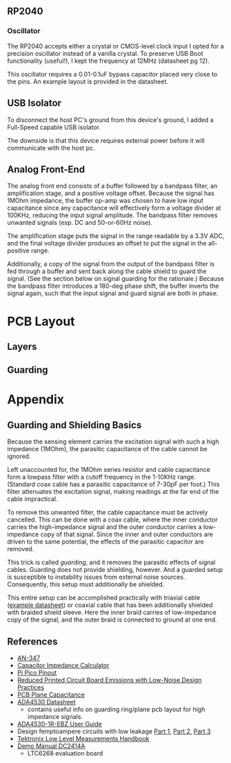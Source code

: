 ## RP2040

### Oscillator
The RP2040 accepts either a crystal or CMOS-level clock input
I opted for a precision oscillator instead of a vanilla crystal.
To preserve USB Boot functionality (useful!), I kept the frequency at 12MHz (datasheet pg 12).

This oscillator requires a 0.01-0.1uF bypass capacitor placed very close to the pins.
An example layout is provided in the datasheet.


## USB Isolator
To disconnect the host PC's ground from this device's ground, I added a Full-Speed capable USB isolator.

The downside is that this device requires external power before it will communicate with the host pc.


## Analog Front-End
The analog front end consists of a buffer followed by a bandpass filter, an amplification stage, and a positive voltage offset.
Because the signal has 1MOhm impedance, the buffer op-amp was chosen to have low input capacitance since any capacitance will effectively form a voltage divider at 100KHz, reducing the input signal amplitude.
The bandpass filter removes unwanted signals (esp. DC and 50-or-60Hz noise).

The amplification stage puts the signal in the range readable by a 3.3V ADC, and the final voltage divider produces an offset to put the signal in the all-positive range.

Additionally, a copy of the signal from the output of the bandpass filter is fed through a buffer and sent back along the cable shield to guard the signal.
(See the section below on signal guarding for the rationale.)
Because the bandpass filter introduces a 180-deg phase shift, the buffer inverts the signal again, such that the input signal and guard signal are both in phase.

# PCB Layout

## Layers

## Guarding

# Appendix

## Guarding and Shielding Basics
Because the sensing element carries the excitation signal with such a high impedance (1MOhm), the parasitic capacitance of the cable cannot be ignored.

Left unaccounted for, the 1MOhm series resistor and cable capacitance form a lowpass filter with a cutoff frequency in the 1-10KHz range.
(Standard coax cable has a parasitic capacitance of 7-30pF per foot.)
This filter attenuates the excitation signal, making readings at the far end of the cable impractical.

To remove this unwanted filter, the cable capacitance must be actively cancelled.
This can be done with a coax cable, where the inner conductor carries the high-impedance signal and the outer conductor carries a low-impedance copy of that signal.
Since the inner and outer conductors are driven to the same potential, the effects of the parasitic capacitor are removed.

This trick is called *guarding*, and it removes the parasitic effects of signal cables.
Guarding does not provide shielding, however.
And a guarded setup is susceptible to instability issues from external noise sources.
Consequently, this setup must additionally be shielded.

This entire setup can be accomplished practically with triaxial cable ([example datasheet](https://www.te.com/commerce/DocumentDelivery/DDEController?Action=srchrtrv&DocNm=7528A5314&DocType=Customer+Drawing&DocLang=English)) or coaxial cable that has been additionally shielded with braided shield sleeve.
Here the inner braid carries of low-impedance copy of the signal, and the outer braid is connected to ground at one end.


## References
* [AN-347](https://www.analog.com/media/en/technical-documentation/application-notes/41727248AN_347.pdf)
* [Capacitor Impedance Calculator](https://www.allaboutcircuits.com/tools/capacitor-impedance-calculator/)
* [Pi Pico Pinout](https://www.raspberrypi-spy.co.uk/wp-content/uploads/2021/01/raspberry_pi_pico_pinout.png)
* [Reduced Printed Circuit Board Emissions with Low-Noise Design Practices](https://ntrs.nasa.gov/api/citations/20120009353/downloads/20120009353.pdf)
* [PCB Plane Capacitance](https://www.intel.com/content/www/us/en/docs/programmable/683073/current/plane-capacitance.html)
* [ADA4530 Datasheet](https://www.analog.com/media/en/technical-documentation/data-sheets/ADA4530-1.pdf)
  * contains useful info on guarding ring/plane pcb layout for high impedance signals.
* [ADA4530-1R-EBZ User Guide](https://www.analog.com/media/en/technical-documentation/user-guides/ADA4530-1R-EBZ_UG-865.pdf)
* Design femptoampere circuits with low leakage [Part 1](https://www.edn.com/design-femtoampere-circuits-with-low-leakage-part-one/), [Part 2](https://www.edn.com/design-femtoampere-circuits-with-low-leakage-part-2-component-selection/), [Part 3](https://www.edn.com/design-femtoampere-circuits-with-low-leakage-part-3-low-current-design-techniques/)
* [Tektronix Low Level Measurements Handbook](https://www.tek.com/en/documents/product-article/keithley-low-level-measurements-handbook---7th-edition#C2section0)
* [Demo Manual DC2414A](https://www.analog.com/media/en/technical-documentation/user-guides/DC2414AF.PDF)
  * LTC6268 evaluation board
